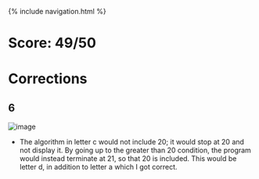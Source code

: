 {% include navigation.html %}

# Score: 49/50

# Corrections

## 6

![image](https://user-images.githubusercontent.com/64157584/165408773-8d58b70f-42f9-487d-8259-3bedbea82fc8.png)

* The algorithm in letter c would not include 20; it would stop at 20 and not display it. By going up to the greater than 20 condition, the program would instead terminate at 21, so that 20 is included. This would be letter d, in addition to letter a which I got correct.
